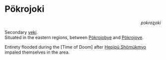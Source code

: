 
# Pökrojoki

<div align="right"><i>pɔkroʐoki</i></div>

Secondary [yeki](../Natural%20Science/Unique%20Species/yeki.md).  
Situated in the eastern regions, between [Pökrojobye](Pökrojobye.md) and [Pökrojoye](Pökrojoye.md).

Entirety flooded during the [Time of Doom] after [Hepïpü Shömükmyo](<Hepïpü Shömükmyo.md>) impaled themselves in the area. 
